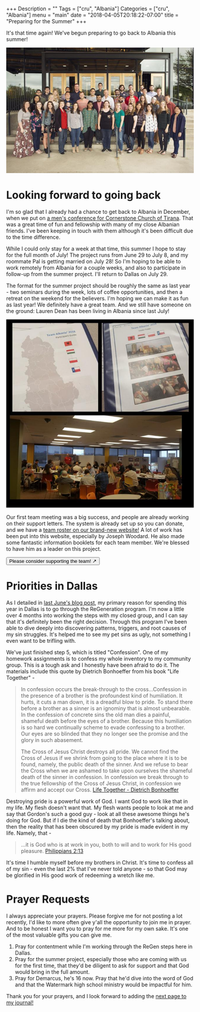 +++
Description = ""
Tags = ["cru", "Albania"]
Categories = ["cru", "Albania"]
menu = "main"
date = "2018-04-05T20:18:22-07:00"
title = "Preparing for the Summer"
+++

It's that time again!  We've begun preparing to go back to Albania this summer!

![2018 team photo](/.640x/images/2018/2018_albania_group_photo_social.jpg)

# Looking forward to going back

I'm so glad that I already had a chance to get back to Albania in December,
when we put on [a men's conference for Cornerstone Church of Tirana](/post/2017/12_mens_retreat/).
That was a great time of fun and fellowship with many of my close Albanian friends.
I've been keeping in touch with them although it's been difficult due to the time
difference.

While I could only stay for a week at that time, this summer I hope to stay for
the full month of July!  The project runs from June 29 to July 8, and my roommate
Pal is getting married on July 28!  So I'm hoping to be able to work remotely
from Albania for a couple weeks, and also to participate in follow-up from the
summer project.  I'll return to Dallas on July 29.

The format for the summer project should be roughly the same as last year - two
seminars during the week, lots of coffee opportunities, and then a retreat on
the weekend for the believers.  I'm hoping we can make it as fun as last year!
We definitely have a great team.  And we still have someone on the ground:
Lauren Dean has been living in Albania since last July!

![2018 first team meeting](/.640x/images/2018/first_team_meeting.jpg)

Our first team meeting was a big success, and people are already working on
their support letters.  The system is already set up so you can donate, and
we have a [team roster on our brand-new website!](http://www.teamalbania.org/2018)
A lot of work has been put into this website, especially by Joseph Woodard.  He
also made some fantastic information booklets for each team member.  We're blessed
to have him as a leader on this project.

<a href="http://www.teamalbania.org/2018#roster"><button class="btn btn-success">
  Please consider supporting the team! ↗
</button></a>

# Priorities in Dallas

As I detailed in [last June's blog post](/post/2017/06_big_decision), my
primary reason for spending this year in Dallas is to go through the ReGeneration
program.  I'm now a little over 4 months into working the steps with my closed
group, and I can say that it's definitely been the right decision.  Through this
program I've been able to dive deeply into discovering patterns, triggers,
and root causes of my sin struggles.  It's helped me to see my pet sins as ugly,
not something I even want to be trifling with.

We've just finished step 5, which is titled "Confession".  One of my homework
assignments is to confess my whole inventory to my community group.  This is a
tough ask and I honestly have been afraid to do it.  The materials include this
quote by Dietrich Bonhoeffer from his book "Life Together" -

> In confession occurs the break-through to the cross…Confession in the presence of a brother is the profoundest 
> kind of humiliation.  It hurts, it cuts a man down, it is a dreadful blow to pride.  To stand there before a 
> brother as a sinner is an ignominy that is almost unbearable.  In the confession of concrete sins the old man 
> dies a painful, shameful death before the eyes of a brother.  Because this humiliation is so hard we 
> continually scheme to evade confessing to a brother.  Our eyes are so blinded that they no longer see the 
> promise and the glory in such abasement.
> 
> The Cross of Jesus Christ destroys all pride.  We cannot find the Cross of Jesus if we shrink from going to the 
> place where it is to be found, namely, the public death of the sinner.  And we refuse to bear the Cross when 
> we are ashamed to take upon ourselves the shameful death of the sinner in confession.  In confession we break 
> through to the true fellowship of the Cross of Jesus Christ, in confession we affirm and accept our Cross.
> <span class="source"><a href="https://www.amazon.com/Together-Dietrich-Bonhoeffer-Readers-Bonhoeffer-Works/dp/1506402763/ref=sr_1_3">Life Together - Dietrich Bonhoeffer</a></span>

Destroying pride is a powerful work of God.  I want God to work like that in my
life.  My flesh doesn't want that.  My flesh wants people to look at me and say
that Gordon's such a good guy - look at all these awesome things he's doing for
God.  But if I die the kind of death that Bonhoeffer's talking about, then the
reality that has been obscured by my pride is made evident in my life.  Namely,
that -

> ...it is God who is at work in you, both to will and to work for His good pleasure.
> <span class="source"><a href="http://biblehub.com/nasb/philippians/2.htm">Philippians 2:13</a></span>

It's time I humble myself before my brothers in Christ.  It's time to confess
all of my sin - even the last 2% that I've never told anyone - so that God may be
glorified in His good work of redeeming a wretch like me.

# Prayer Requests

I always appreciate your prayers.  Please forgive me for not posting a lot recently,
I'd like to more often give y'all the opportunity to join me in prayer.  And
to be honest I want you to pray for me more for my own sake.  It's one of the
most valuable gifts you can give me.

1. Pray for contentment while I'm working through the ReGen steps here in Dallas.
2. Pray for the summer project, especially those who are coming with us for the
   first time, that they'd be diligent to ask for support and that God would bring
   in the full amount.
3. Pray for Demarcus, he's 16 now.  Pray that he'd dive into the word of God
   and that the Watermark high school ministry would be impactful for him.

Thank you for your prayers, and I look forward to adding the
[next page to my journal!](/albania/2017/)